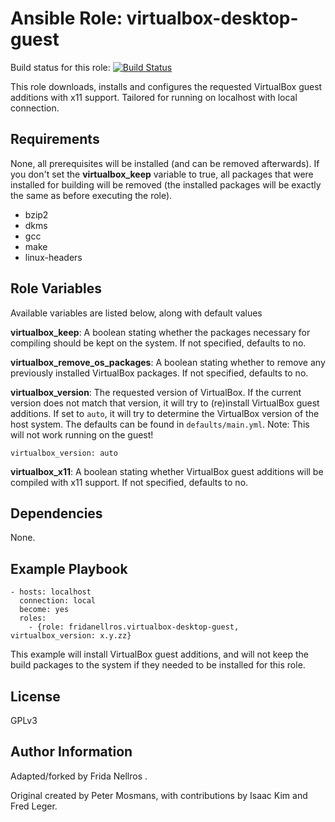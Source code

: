 Ansible Role: virtualbox-desktop-guest
=====================

Build status for this role: [![Build Status](https://travis-ci.org/fridanellros/ansible-role-virtualbox-desktop-guest.svg)](https://travis-ci.org/fridanellros/ansible-role-virtualbox-desktop-guest)

This role downloads, installs and configures the requested VirtualBox guest additions with x11 support. Tailored for running on localhost with local connection. 

Requirements
------------

None, all prerequisites will be installed (and can be removed afterwards). If you don't set the **virtualbox_keep** variable to true, all packages that were installed for building will be removed (the installed packages will be exactly the same as before executing the role).
  - bzip2
  - dkms
  - gcc
  - make
  - linux-headers


Role Variables
--------------

Available variables are listed below, along with default values

**virtualbox_keep**: A boolean stating whether the packages necessary for compiling should be kept on the system. If not specified, defaults to no.

**virtualbox_remove_os_packages**: A boolean stating whether to remove any previously installed VirtualBox packages. If not specified, defaults to no.

**virtualbox_version**: The requested version of VirtualBox. If the current version does not match that version, it will try to (re)install VirtualBox guest additions. If set to `auto`, it will try to determine the VirtualBox version of the host system. The defaults can be found in ```defaults/main.yml```. Note: This will not work running on the guest!
```
virtualbox_version: auto
```

**virtualbox_x11**: A boolean stating whether VirtualBox guest additions will be compiled with x11 support. If not specified, defaults to no.



Dependencies
------------

None.



Example Playbook
----------------
```
- hosts: localhost
  connection: local
  become: yes
  roles:
    - {role: fridanellros.virtualbox-desktop-guest, virtualbox_version: x.y.zz}
```
This example will install VirtualBox guest additions, and will not keep the build packages to the system if they needed to be installed for this role.


License
-------

GPLv3


Author Information
------------------

Adapted/forked by Frida Nellros .

Original created by Peter Mosmans, with contributions by Isaac Kim and Fred Leger.
